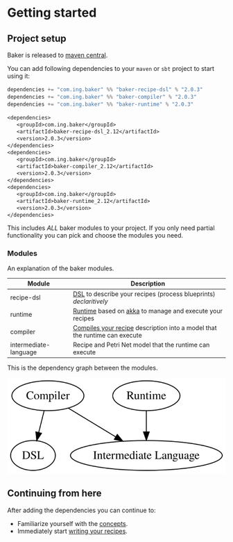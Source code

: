 # Getting started

## Project setup

Baker is released to [maven central](https://search.maven.org/search?q=com.ing.baker).

You can add following dependencies to your `maven` or `sbt` project to start using it:

``` scala tab="Sbt"
dependencies += "com.ing.baker" %% "baker-recipe-dsl" % "2.0.3"
dependencies += "com.ing.baker" %% "baker-compiler" % "2.0.3"
dependencies += "com.ing.baker" %% "baker-runtime" % "2.0.3"
```

``` maven tab="Maven"
<dependencies>
   <groupId>com.ing.baker</groupId>
   <artifactId>baker-recipe-dsl_2.12</artifactId>
   <version>2.0.3</version>
</dependencies>
<dependencies>
   <groupId>com.ing.baker</groupId>
   <artifactId>baker-compiler_2.12</artifactId>
   <version>2.0.3</version>
</dependencies>
<dependencies>
   <groupId>com.ing.baker</groupId>
   <artifactId>baker-runtime_2.12</artifactId>
   <version>2.0.3</version>
</dependencies>

```

This includes *ALL* baker modules to your project. If you only need partial functionality you can pick and choose the modules you need.

### Modules

An explanation of the baker modules.

| Module | Description |
| --- | --- |
| recipe-dsl | [DSL](documentation/recipe-dsl.md) to describe your recipes (process blueprints) *declaritively* |
| runtime | [Runtime](documentation/baker-runtime.md) based on [akka](htts://www.akka.io) to manage and execute your recipes |
| compiler | [Compiles your recipe](documentation/baker-runtime.md#compiling-your-recipe) description into a model that the runtime can execute |
| intermediate-language | Recipe and Petri Net model that the runtime can execute |

This is the dependency graph between the modules.

![](images/deps.svg)

## Continuing from here

After adding the dependencies you can continue to:

 - Familiarize yourself with the [concepts](documentation/concepts.md).
 - Immediately start [writing your recipes](documentation/recipe-dsl.md).